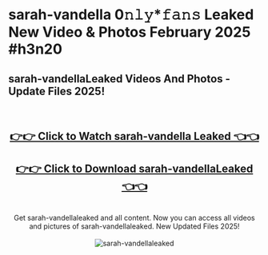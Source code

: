 # sarah-vandella 0𝚗𝚕𝚢*𝚏𝚊𝚗𝚜 Leaked New Video & Photos February 2025 #h3n20

<h2>sarah-vandellaLeaked Videos And Photos - Update Files 2025!</h2>
<br>
<div align="center">
<h2><a href="https://mediaupload.pro?title=sarah-vandella&ref=11F" rel="nofollow">👉👉 Click to Watch sarah-vandella Leaked 👈👈</a></h2>
<h2><a href="https://mediaupload.pro?title=sarah-vandella&ref=11F" rel="nofollow">👉👉 Click to Download sarah-vandellaLeaked 👈👈</a></h2>
<br>
Get sarah-vandellaleaked and all content. Now you can access all videos and pictures of sarah-vandellaleaked. New Updated Files 2025!
<br>
<br>
<a href="https://mediaupload.pro?title=sarah-vandella&ref=11F" rel="nofollow" data-target="animated-image.originalLink"><img src="https://i.ibb.co/Gkj2r4b/banner.png" alt="sarah-vandellaleaked" style="max-width: 100%; display: inline-block;" data-target="animated-image.originalImage"></a>
</div>
<br>

